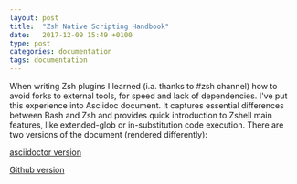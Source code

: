 ```yaml
---
layout: post
title:  "Zsh Native Scripting Handbook"
date:   2017-12-09 15:49 +0100
type: post
categories: documentation
tags: documentation
---
```


When writing Zsh plugins I learned (i.a. thanks to #zsh channel) how to avoid
forks to external tools, for speed and lack of dependencies. I've put this
experience into Asciidoc document. It captures essential differences between
Bash and Zsh and provides quick introduction to Zshell main features, like
extended-glob or in-substitution code execution. There are two versions
of the document (rendered differently):

[asciidoctor version](http://zdharma.org/Zsh-100-Commits-Club/Zsh-Native-Scripting-Handbook.html)

[Github version](https://github.com/zdharma/Zsh-100-Commits-Club/blob/master/Zsh-Native-Scripting-Handbook.adoc)
